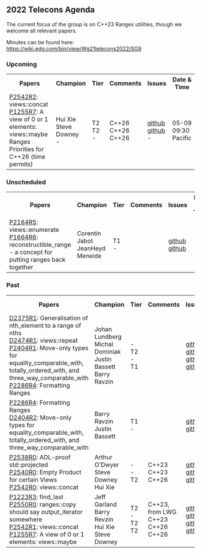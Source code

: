 ## 2022 Telecons Agenda

The current focus of the group is on C++23 Ranges utilities, though we welcome all relevant papers.

Minutes can be found here: https://wiki.edg.com/bin/view/Wg21telecons2022/SG9

### Upcoming

<table>
<tr>
<th>Papers
<th>Champion
<th>Tier
<th>Comments 
<th>Issues
<th>Date & Time

<tr>
<td><a href="https://isocpp.org/files/papers/P2542R2.html">P2542R2</a>: views::concat
<br/><a href="https://isocpp.org/files/papers/D1255R7.html">P1255R7</a>: A view of 0 or 1 elements: views::maybe
<br/>Ranges Priorities for C++26 (time permits)
<td>Hui Xie
<br/>Steve Downey
<br/>-
<td>T2
<br/>T2
<br/>-
<td>C++26
<br/>C++26
<br/>C++26
<td><a href="http://wg21.link/p2542/github">github</a>
<br/><a href="http://wg21.link/P1255/github">github</a>
<br/>-
<td>05-09<br/> 09:30 <br/>Pacific

</table>
  
### Unscheduled
  
<table>
<tr>
<th>Papers
<th>Champion
<th>Tier
<th>Comments 
<th>Issues
<th>Date & Time

<tr>
<td><a href="https://wg21.link/P2164">P2164R5</a>: views::enumerate
<br/><a href="https://isocpp.org/files/papers/P1664R6.html">P1664R6</a>: reconstructible_range - a concept for putting ranges back together
<td>Corentin Jabot
<br/>JeanHeyd Meneide
<td>T1
<br/>-
<td>
<br/>
<td><a href="http://wg21.link/p2164/github">github</a>
<br/><a href="http://wg21.link/P1664/github">github</a>
<td>

<!---  
Deffered by LEWG
<br/><a href="https://cplusplus.github.io/LWG/issue3534">LWG3534</a>: ranges::set_intersection and ranges::set_difference algorithm requirements are too strict
<br/><a href="http://wg21.link/LWG3534/github">github</a>
-->

</table>

### Past

<table>
<tr>
<th>Papers
<th>Champion
<th>Tier
<th>Comments 
<th>Issues
<th>Date & Time

<tr>
<td><a href="https://isocpp.org/files/papers/D2375R1.pdf">D2375R1</a>: Generalisation of nth_element to a range of nths
<br/><a href="https://isocpp.org/files/papers/D2474R1.html">D2474R1</a>: views::repeat
<br/><a href="https://wg21.link/P2404r1">P2404R1</a>: Move-only types for equality_comparable_with, totally_ordered_with, and three_way_comparable_with
<br/><a href="https://isocpp.org/files/papers/P2286R4.html">P2286R4</a>: Formatting Ranges
<td>Johan Lundberg
<br/>Michal Dominiak
<br/>Justin Bassett
<br/>Barry Ravzin
<br/>
<td>-
<br/>T2
<br/>-
<br/>T1
<td>
<td><a href="http://wg21.link/P2375/github">github</a>
<br/><a href="http://wg21.link/P2474/github">github</a>
<br/><a href="http://wg21.link/P2404/github">github</a>
<br/><a href="http://wg21.link/P2286/github">github</a>
<td>01-03<br/> 09:30 Pacific

<tr>
<td><a href="https://isocpp.org/files/papers/P2286R4.html">P2286R4</a>: Formatting Ranges
<br/><a href="https://isocpp.org/files/papers/D2404R2.pdf">D2404R2</a>: Move-only types for equality_comparable_with, totally_ordered_with, and three_way_comparable_with
<td>Barry Ravzin
<br/>Justin Bassett
<td>T1
<br/>-
<td>
<td><a href="http://wg21.link/P2286/github">github</a>
<br/><a href="http://wg21.link/P2404/github">github</a>
<td>01-10<br/> 09:30 Pacific
 
<tr>
<td><a href="http://www.open-std.org/jtc1/sc22/wg21/docs/papers/2022/p2538r0.html">P2538R0</a>: ADL-proof std::projected
<br/><a href="http://www.open-std.org/jtc1/sc22/wg21/docs/papers/2022/p2540r0.html">P2540R0</a>: Empty Product for certain Views
<br/><a href="http://www.open-std.org/jtc1/sc22/wg21/docs/papers/2022/p2542r0.html">P2542R0</a>: views::concat
<td>Arthur O'Dwyer
<br/>Steve Downey
<br/>Hui Xie
<td>-
<br/>-
<br/>T2
<td>C++23
<br/>C++23
<br/>C++26
<td><a href="http://wg21.link/p2538/github">github</a>
<br/><a href="http://wg21.link/p2540/github">github</a>
<br/><a href="http://wg21.link/p2542/github">github</a>
<td>03-14<br/> 09:30 Pacific

<tr>
<td><a href="https://wg21.link/p1223r3">P1223R3</a>: find_last
<br/><a href="https://wg21.link/p2550r0">P2550R0</a>: ranges::copy should say output_iterator somewhere
<br/><a href="https://isocpp.org/files/papers/P2542R1.html">P2542R1</a>: views::concat
<br/><a href="https://isocpp.org/files/papers/D1255R7.html">P1255R7</a>: A view of 0 or 1 elements: views::maybe
<td>Jeff Garland
<br/>Barry Revzin
<br/>Hui Xie
<br/>Steve Downey
<td>T2
<br/>-
<br/>T2
<br/>T2
<td>C++23, from LWG
<br/>C++23
<br/>C++26
<br/>C++26
<td><a href="https://github.com/cplusplus/papers/issues/149">github</a>
<br/><a href="http://wg21.link/p2550/github">github</a>
<br/><a href="http://wg21.link/p2542/github">github</a>
<br/><a href="http://wg21.link/P1255/github">github</a>
<td>04-11<br/> 09:30 Pacific
 
</table>
